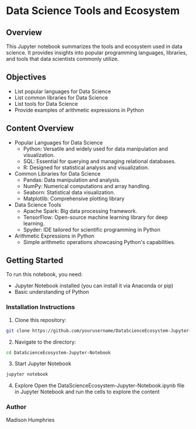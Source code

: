 # Data Science Tools and Ecosystem

## Overview
This Jupyter notebook summarizes the tools and ecosystem used in data science. It provides insights into popular programming languages, libraries, and tools that data scientists commonly utilize.

## Objectives
- List popular languages for Data Science
- List common libraries for Data Science
- List tools for Data Science
- Provide examples of arithmetic expressions in Python

## Content Overview
- Popular Languages for Data Science
  - Python: Versatile and widely used for data manipulation and visualization.
  - SQL: Essential for querying and managing relational databases.
  - R: Designed for statistical analysis and visualization.
- Common Libraries for Data Science
  - Pandas: Data manipulation and analysis.
  - NumPy: Numerical computations and array handling.
  - Seaborn: Statistical data visualization.
  - Matplotlib: Comprehensive plotting library
- Data Science Tools
  - Apache Spark: Big data processing framework.
  - TensorFlow: Open-source machine learning library for deep learning.
  - Spyder: IDE tailored for scientific programming in Python
- Arithmetic Expressions in Python
  - Simple arithmetic operations showcasing Python's capabilities.  

## Getting Started
To run this notebook, you need:
- Jupyter Notebook installed (you can install it via Anaconda or pip)
- Basic understanding of Python

### Installation Instructions
1. Clone this repository:
```bash
git clone https://github.com/yourusername/DataScienceEcosystem-Jupyter-Notebook.git
```
2. Navigate to the directory:
```bash
cd DataScienceEcosystem-Jupyter-Notebook
```
3. Start Jupyter Notebook
```bash
jupyter notebook
```
4. Explore
Open the DataScienceEcosystem-Jupyter-Notebook.ipynb file in Jupyter Notebook and run the cells to explore the content

### Author
Madison Humphries
